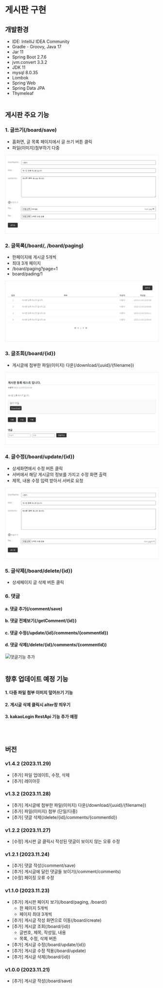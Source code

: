 # 게시판 구현


## 개발환경
- IDE: IntelliJ IDEA Community
- Gradle - Groovy, Java 17
- Jar 11
- Spring Boot 2.7.6
- jvm.convert 3.3.2
- JDK 11
- mysql 8.0.35
- Lombok
- Spring Web
- Spring Data JPA
- Thymeleaf
<br><br>

## 게시판 주요 기능
### 1. 글쓰기(/board/save)
- 홈화면, 글 목록 페이지에서 글 쓰기 버튼 클릭
- 파일(이미지)첨부하기 다중

<img src="./board/src/main/resources/static/image/board1.png" style="border:1px solid #eeeeee" alt="글쓰기">

### 2. 글목록(/board/, /board/paging)
- 한페이지에 게시글 5개씩
- 최대 3개 페이지
- /board/paging?page=1
- board/pading/1

<img src="./board/src/main/resources/static/image/board2.png" style="border:1px solid #eeeeee" alt="글목록">


### 3. 글조회(/board/{id})
- 게시글에 첨부한 파일(이미지) 다운(/download/{uuid}/{filename})

<img src="./board/src/main/resources/static/image/board3.png" style="border:1px solid #eeeeee" alt="글목록">

### 4. 글수정(/board/update/{id})
 - 상세화면에서 수정 버튼 클릭
 - 서버에서 해당 게시글의 정보를 가지고 수정 화면 출력
 - 제목, 내용 수정 입력 받아서 서버로 요청

<img src="./board/src/main/resources/static/image/board5.png" style="border:1px solid #eeeeee" alt="글목록">


### 5. 글삭제(/board/delete/{id})
- 상세페이지 글 삭제 버튼 클릭


### 6. 댓글
#### a. 댓글 추가(/comment/save)
#### b. 댓글 전체보기{/getComment/{id}}
#### c. 댓글 수정(/update/{id}/comments/{commentId})
#### d. 댓글 삭제(/delete/{id}/comments/{commentId})
<img src="./bomard/src/main/resources/static/image/board4.png" style="border:1px solid #eeeeee" alt="댓글기능 추가">
<br><br>


## 향후 업데이트 예정 기능
#### 1. 다중 파일 첨부 이미지 덮어쓰기 기능

#### 2. 게시글 삭제 클릭시 alter창 띄우기

#### 3. kakaoLogin RestApi 기능 추가 예정
<br><br>


## 버전

### v1.4.2 (2023.11.29)
- [추가] 파일 업데이트, 수정, 삭제
- [추가] 레이아웃  

### v1.3.2 (2023.11.28)
- [추가] 게시글에 첨부한 파일(이미지) 다운(/download/{uuid}/{filename})
- [추가] 파일(이미지) 첨부 (단일/다중)
- [추가] 댓글 삭제(/delete/{id}/comments/{commentId})


### v1.2.2 (2023.11.27)
- [수정] 게시판 글 클릭시 작성된 댓글이 보이지 않는 오류 수정

### v1.2.1 (2023.11.24)
- [추가] 댓글 작성(/comment/save)
- [추가] 게시글에 달린 댓글들 보이기(/comment/comments)
- [수정] 페이징 오류 수정

### v1.1.0 (2023.11.23)
- [추가] 게시판 페이지 보기(/board/paging, /board/)
  - 한 페이지 5개씩
  - 페이지 최대 3개씩
- [추가] 게시글 작성 화면으로 이동(/board/create)
- [추가] 게시글 조회(/board/{id})
  - 글번호, 제목, 작성일, 내용
  - 목록, 수정, 삭제 버튼
- [추가] 게시글 수정(/board/update/{id})
- [추가] 게시글 수정 적용(/board/update)
- [추가] 게시글 삭제(/board/{id})


### v1.0.0 (2023.11.21)
- [추가] 게시글 작성(/board/save)
